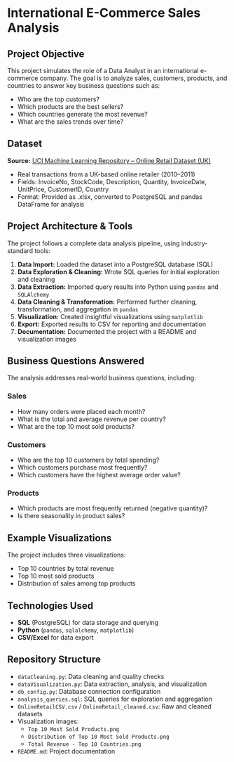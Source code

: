 # International E-Commerce Sales Analysis

## Project Objective
This project simulates the role of a Data Analyst in an international e-commerce company. The goal is to analyze sales, customers, products, and countries to answer key business questions such as:

- Who are the top customers?
- Which products are the best sellers?
- Which countries generate the most revenue?
- What are the sales trends over time?

## Dataset
**Source:** [UCI Machine Learning Repository – Online Retail Dataset (UK)](https://archive.ics.uci.edu/ml/datasets/Online+Retail)

- Real transactions from a UK-based online retailer (2010–2011)
- Fields: InvoiceNo, StockCode, Description, Quantity, InvoiceDate, UnitPrice, CustomerID, Country
- Format: Provided as .xlsx, converted to PostgreSQL and pandas DataFrame for analysis

## Project Architecture & Tools
The project follows a complete data analysis pipeline, using industry-standard tools:

1. **Data Import:** Loaded the dataset into a PostgreSQL database (SQL)
2. **Data Exploration & Cleaning:** Wrote SQL queries for initial exploration and cleaning
3. **Data Extraction:** Imported query results into Python using `pandas` and `SQLAlchemy`
4. **Data Cleaning & Transformation:** Performed further cleaning, transformation, and aggregation in `pandas`
5. **Visualization:** Created insightful visualizations using `matplotlib`
6. **Export:** Exported results to CSV for reporting and documentation
7. **Documentation:** Documented the project with a README and visualization images

## Business Questions Answered
The analysis addresses real-world business questions, including:

### Sales
- How many orders were placed each month?
- What is the total and average revenue per country?
- What are the top 10 most sold products?

### Customers
- Who are the top 10 customers by total spending?
- Which customers purchase most frequently?
- Which customers have the highest average order value?

### Products
- Which products are most frequently returned (negative quantity)?
- Is there seasonality in product sales?

## Example Visualizations
The project includes three visualizations:
- Top 10 countries by total revenue
- Top 10 most sold products
- Distribution of sales among top products

## Technologies Used
- **SQL** (PostgreSQL) for data storage and querying
- **Python** (`pandas`, `sqlalchemy`, `matplotlib`)
- **CSV/Excel** for data export

## Repository Structure
- `dataCleaning.py`: Data cleaning and quality checks
- `dataVisualization.py`: Data extraction, analysis, and visualization
- `db_config.py`: Database connection configuration
- `analysis_queries.sql`: SQL queries for exploration and aggregation
- `OnlineRetailCSV.csv` / `OnlineRetail_cleaned.csv`: Raw and cleaned datasets
- Visualization images:
	- `Top 10 Most Sold Products.png`
	- `Distribution of Top 10 Most Sold Products.png`
	- `Total Revenue - Top 10 Countries.png`
- `README.md`: Project documentation

